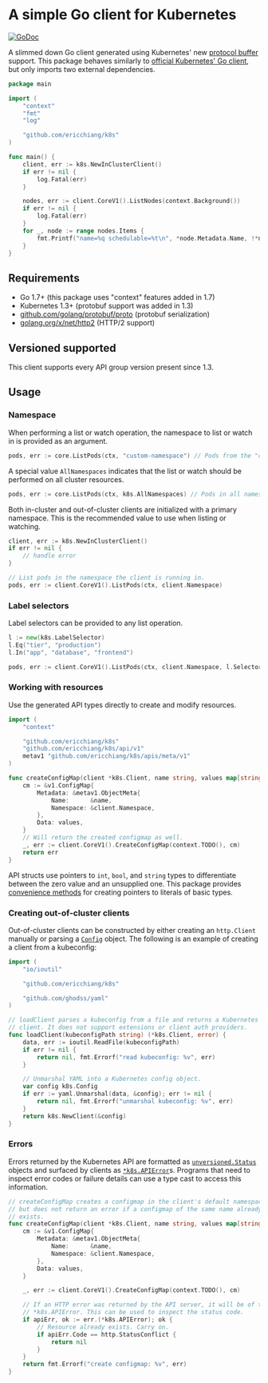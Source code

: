 # A simple Go client for Kubernetes

[![GoDoc](https://godoc.org/github.com/ericchiang/k8s?status.svg)](https://godoc.org/github.com/ericchiang/k8s)

A slimmed down Go client generated using Kubernetes' new [protocol buffer][protobuf] support. This package behaves similarly to [official Kubernetes' Go client][client-go], but only imports two external dependencies.

```go
package main

import (
    "context"
    "fmt"
    "log"

    "github.com/ericchiang/k8s"
)

func main() {
    client, err := k8s.NewInClusterClient()
    if err != nil {
        log.Fatal(err)
    }

    nodes, err := client.CoreV1().ListNodes(context.Background())
    if err != nil {
        log.Fatal(err)
    }
    for _, node := range nodes.Items {
        fmt.Printf("name=%q schedulable=%t\n", *node.Metadata.Name, !*node.Spec.Unschedulable)
    }
}
```

## Requirements

* Go 1.7+ (this package uses "context" features added in 1.7)
* Kubernetes 1.3+ (protobuf support was added in 1.3)
* [github.com/golang/protobuf/proto][go-proto] (protobuf serialization)
* [golang.org/x/net/http2][go-http2] (HTTP/2 support)

## Versioned supported

This client supports every API group version present since 1.3.

## Usage

### Namespace

When performing a list or watch operation, the namespace to list or watch in is provided as an argument.

```go
pods, err := core.ListPods(ctx, "custom-namespace") // Pods from the "custom-namespace"
```

A special value `AllNamespaces` indicates that the list or watch should be performed on all cluster resources.

```go
pods, err := core.ListPods(ctx, k8s.AllNamespaces) // Pods in all namespaces.
```

Both in-cluster and out-of-cluster clients are initialized with a primary namespace. This is the recommended value to use when listing or watching.

```go
client, err := k8s.NewInClusterClient()
if err != nil {
    // handle error
}

// List pods in the namespace the client is running in.
pods, err := client.CoreV1().ListPods(ctx, client.Namespace)
```

### Label selectors

Label selectors can be provided to any list operation.

```go
l := new(k8s.LabelSelector)
l.Eq("tier", "production")
l.In("app", "database", "frontend")

pods, err := client.CoreV1().ListPods(ctx, client.Namespace, l.Selector())
```

### Working with resources

Use the generated API types directly to create and modify resources.

```go
import (
    "context"

    "github.com/ericchiang/k8s"
    "github.com/ericchiang/k8s/api/v1"
    metav1 "github.com/ericchiang/k8s/apis/meta/v1"
)

func createConfigMap(client *k8s.Client, name string, values map[string]string) error {
    cm := &v1.ConfigMap{
        Metadata: &metav1.ObjectMeta{
            Name:      &name,
            Namespace: &client.Namespace,
        },
        Data: values,
    }
    // Will return the created configmap as well.
    _, err := client.CoreV1().CreateConfigMap(context.TODO(), cm)
    return err
}
```

API structs use pointers to `int`, `bool`, and `string` types to differentiate between the zero value and an unsupplied one. This package provides [convenience methods][string] for creating pointers to literals of basic types.

### Creating out-of-cluster clients

Out-of-cluster clients can be constructed by either creating an `http.Client` manually or parsing a [`Config`][config] object. The following is an example of creating a client from a kubeconfig:

```go
import (
    "io/ioutil"

    "github.com/ericchiang/k8s"

    "github.com/ghodss/yaml"
)

// loadClient parses a kubeconfig from a file and returns a Kubernetes
// client. It does not support extensions or client auth providers.
func loadClient(kubeconfigPath string) (*k8s.Client, error) {
    data, err := ioutil.ReadFile(kubeconfigPath)
    if err != nil {
        return nil, fmt.Errorf("read kubeconfig: %v", err)
    }

    // Unmarshal YAML into a Kubernetes config object.
    var config k8s.Config
    if err := yaml.Unmarshal(data, &config); err != nil {
        return nil, fmt.Errorf("unmarshal kubeconfig: %v", err)
    }
    return k8s.NewClient(&config)
}
```

### Errors

Errors returned by the Kubernetes API are formatted as [`unversioned.Status`][unversioned-status] objects and surfaced by clients as [`*k8s.APIError`][k8s-error]s. Programs that need to inspect error codes or failure details can use a type cast to access this information.

```go
// createConfigMap creates a configmap in the client's default namespace
// but does not return an error if a configmap of the same name already
// exists.
func createConfigMap(client *k8s.Client, name string, values map[string]string) error {
    cm := &v1.ConfigMap{
        Metadata: &metav1.ObjectMeta{
            Name:      &name,
            Namespace: &client.Namespace,
        },
        Data: values,
    }

    _, err := client.CoreV1().CreateConfigMap(context.TODO(), cm)

    // If an HTTP error was returned by the API server, it will be of type
    // *k8s.APIError. This can be used to inspect the status code.
    if apiErr, ok := err.(*k8s.APIError); ok {
        // Resource already exists. Carry on.
        if apiErr.Code == http.StatusConflict {
            return nil
        }
    }
    return fmt.Errorf("create configmap: %v", err)
}
```

[client-go]: https://github.com/kubernetes/client-go
[go-proto]: https://godoc.org/github.com/golang/protobuf/proto
[go-http2]: https://godoc.org/golang.org/x/net/http2
[protobuf]: https://developers.google.com/protocol-buffers/
[unversioned-status]: https://godoc.org/github.com/ericchiang/k8s/api/unversioned#Status
[k8s-error]: https://godoc.org/github.com/ericchiang/k8s#APIError
[config]: https://godoc.org/github.com/ericchiang/k8s#Config
[string]: https://godoc.org/github.com/ericchiang/k8s#String
